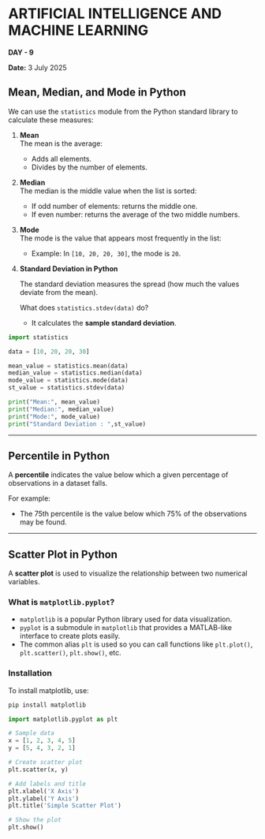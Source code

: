 # ARTIFICIAL INTELLIGENCE AND MACHINE LEARNING  
**DAY - 9**

**Date:** 3 July 2025

## Mean, Median, and Mode in Python

We can use the `statistics` module from the Python standard library to calculate these measures:

1. **Mean**  
   The mean is the average:  
   - Adds all elements.  
   - Divides by the number of elements.

2. **Median**  
   The median is the middle value when the list is sorted:  
   - If odd number of elements: returns the middle one.  
   - If even number: returns the average of the two middle numbers.

3. **Mode**  
   The mode is the value that appears most frequently in the list:  
   - Example: In `[10, 20, 20, 30]`, the mode is `20`.

4. **Standard Deviation in Python**

   The standard deviation measures the spread (how much the values deviate from the mean).

    What does `statistics.stdev(data)` do?  
    - It calculates the **sample standard deviation**.


```python
import statistics

data = [10, 20, 20, 30]

mean_value = statistics.mean(data)
median_value = statistics.median(data)
mode_value = statistics.mode(data)
st_value = statistics.stdev(data)

print("Mean:", mean_value)
print("Median:", median_value)
print("Mode:", mode_value)
print("Standard Deviation : ",st_value)
```

---

## Percentile in Python

A **percentile** indicates the value below which a given percentage of observations in a dataset falls.

For example:  
- The 75th percentile is the value below which 75% of the observations may be found.

---

## Scatter Plot in Python

A **scatter plot** is used to visualize the relationship between two numerical variables.

### What is `matplotlib.pyplot`?

- `matplotlib` is a popular Python library used for data visualization.
- `pyplot` is a submodule in `matplotlib` that provides a MATLAB-like interface to create plots easily.
- The common alias `plt` is used so you can call functions like `plt.plot()`, `plt.scatter()`, `plt.show()`, etc.

### Installation

To install matplotlib, use:

```bash
pip install matplotlib
```

```python
import matplotlib.pyplot as plt

# Sample data
x = [1, 2, 3, 4, 5]
y = [5, 4, 3, 2, 1]

# Create scatter plot
plt.scatter(x, y)

# Add labels and title
plt.xlabel('X Axis')
plt.ylabel('Y Axis')
plt.title('Simple Scatter Plot')

# Show the plot
plt.show()
```

